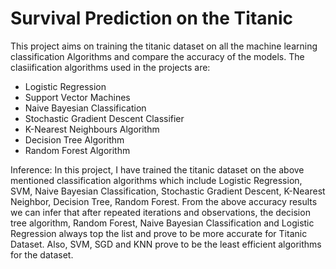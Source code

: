 # Survival Prediction on the Titanic

This project aims on training the titanic dataset on all the machine learning classification Algorithms and compare the accuracy of the models.
The clasiification algorithms used in the projects are:
- Logistic Regression
- Support Vector Machines
- Naive Bayesian Classification
- Stochastic Gradient Descent Classifier
- K-Nearest Neighbours Algorithm
- Decision Tree Algorithm
- Random Forest Algorithm

Inference:
In this project, I have trained the titanic dataset on the above mentioned classification algorithms which include Logistic Regression, SVM, Naive Bayesian Classification, Stochastic Gradient Descent, K-Nearest Neighbor, Decision Tree, Random Forest. From the above accuracy results we can infer that after repeated iterations and observations, the decision tree algorithm, Random Forest, Naive Bayesian Classification and Logistic Regression always top the list and prove to be more accurate for Titanic Dataset. Also, SVM, SGD and KNN prove to be the least efficient algorithms for the dataset.
